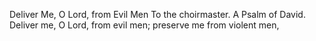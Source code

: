 Deliver Me, O Lord, from Evil Men To the choirmaster. A Psalm of David. Deliver me, O Lord, from evil men; preserve me from violent men,
